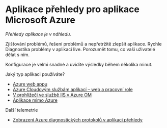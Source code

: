 <properties 
    pageTitle="Aplikace přehledy pro aplikace Microsoft Azure" 
    description="Analýza využití a výkon Azure aplikace s přehledy aplikace." 
    services="application-insights" 
    documentationCenter="windows"
    authors="alancameronwills" 
    manager="douge"/>

<tags 
    ms.service="application-insights" 
    ms.workload="tbd" 
    ms.tgt_pltfrm="ibiza" 
    ms.devlang="na" 
    ms.topic="article" 
    ms.date="08/15/2016" 
    ms.author="awills"/>

#  <a name="application-insights-for-microsoft-azure-apps"></a>Aplikace přehledy pro aplikace Microsoft Azure

*Přehledy aplikace je v náhledu.*


Zjišťování problémů, řešení problémů a nepřetržitě zlepšit aplikace. Rychle Diagnostika problémy v aplikaci live. Porozumět tomu, co vaši uživatelé dělat s ním.

Konfigurace je velmi snadné a uvidíte výsledky během několika minut.

Jaký typ aplikaci používáte?

* [Azure web appu](app-insights-asp-net.md)
* [Azure Cloudovým službám aplikací – web a pracovní role](app-insights-cloudservices.md)
* [V prohlížeči ve službě IIS v Azure OM](app-insights-asp-net.md)
* [Aplikace mimo Azure](app-insights-overview.md)


Další telemetrie

* [Zobrazení Azure diagnostických protokolů v aplikaci přehledy](app-insights-azure-diagnostics.md)




 